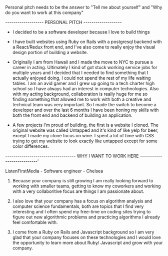 Personal pitch needs to be the answer to "Tell me about yourself" and "Why do you want to work at this company"



------------------- PERSONAL PITCH -------------------

* I decided to be a software developer because I love to build things

* I have built websites using Ruby on Rails with a postgresql backend with a React/Redux front end, and I've also come to really enjoy the visual design portion of building a website. 

* Originally I am from Hawaii and I made the move to NYC to pursue a career in acting. Ultimately I kind of got stuck working service jobs for multiple years and I decided that I needed to find something that I actually enjoyed doing, I could not spend the rest of my life waiting tables. I am an avid gamer and I grew up going to a tech charter high school so I have always had an interest in computer technologies. Also with my acting background, collaboration is really huge for me so finding something that allowed me to work with both a creative and technical team was very important. So I made the switch to become a developer and over the last 6 months I have been honing my skills with both the front end and backend of building an application. 

* A few projects I'm proud of building, the first is a website I cloned. The original website was called Untapped and it's kind of like yelp for beer, except I made my clone focus on wine. I spent a lot of time with CSS trying to get my website to look exactly like untapped except for some color differences.


----------------------------------- WHY I WANT TO WORK HERE ---------------------------'

ListenFirstMedia - Software engineer - Chelsea

1. Becuase your company is still growing I am really looking forward to working with smaller teams, getting to know my coworkers and working with a very collaboritive focus are things I am passionate about. 

2. I also love that your company has a focus on algorithm analysis and computer science fundamentals, both are topics that I find very interesting and I often spend my free-time on coding sites trying to figure out new algorithmic problems and practicing algorithms I already feel comfortable with.

3. I come from a Ruby on Rails and Javascript background so I am very glad that your company focuses on these technologies and I would love the opportunity to learn more about Ruby/ Javascript and grow with your company.